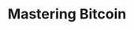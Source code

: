 ---
layout: books
title: Mastering Bitcoin
subtitle: 
essential: 
categories: ['technical']
authors: ['Andreas Antonopoulos']
authors_twitter: ['https://twitter.com/aantonop']
excerpt: .
url: 
amazon_url: 
---